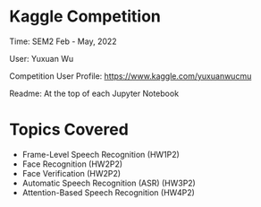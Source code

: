 # Kaggle Competition 

Time: SEM2 Feb - May, 2022

User: Yuxuan Wu

Competition User Profile:  https://www.kaggle.com/yuxuanwucmu

Readme: At the top of each Jupyter Notebook 



# Topics Covered

- Frame-Level Speech Recognition (HW1P2)
- Face Recognition (HW2P2)
- Face Verification (HW2P2)
- Automatic Speech Recognition (ASR) (HW3P2)
- Attention-Based Speech Recognition (HW4P2)





